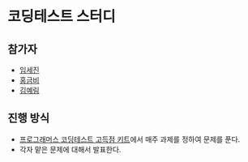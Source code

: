 # 코딩테스트 스터디
## 참가자
 - [임세진](https://github.com/sejinlim1107)
 - [홍금비](https://github.com/ghdrmaql11)
 - [김예림](https://github.com/yelimkim98)
## 진행 방식
- [프로그래머스 코딩테스트 고득점 키트](https://programmers.co.kr/learn/challenges?tab=algorithm_practice_kit)에서 매주 과제를 정하여 문제를 푼다.
- 각자 맡은 문제에 대해서 발표한다.
